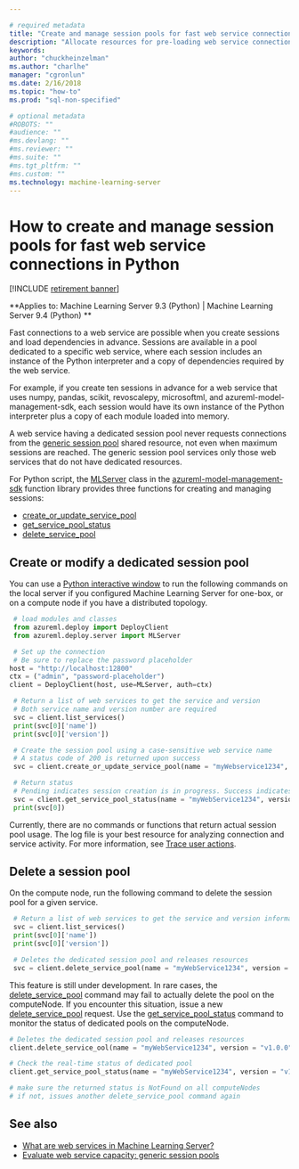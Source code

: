 ```yaml
---

# required metadata
title: "Create and manage session pools for fast web service connections in Python (Machine Learning Server)"
description: "Allocate resources for pre-loading web service connections and dependencies in Python solutions (Machine Learning Server ). "
keywords: 
author: "chuckheinzelman"
ms.author: "charlhe"
manager: "cgronlun"
ms.date: 2/16/2018
ms.topic: "how-to"
ms.prod: "sql-non-specified"

# optional metadata
#ROBOTS: ""
#audience: ""
#ms.devlang: ""
#ms.reviewer: ""
#ms.suite: ""
#ms.tgt_pltfrm: ""
#ms.custom: ""
ms.technology: machine-learning-server
---
```


# How to create and manage session pools for fast web service connections in Python

[!INCLUDE [retirement banner](~/includes/machine-learning-server-retirement.md)]

**Applies to: Machine Learning Server 9.3 (Python) | Machine Learning Server 9.4 (Python) **

Fast connections to a web service are possible when you create sessions and load dependencies in advance. Sessions are available in a pool dedicated to a specific web service, where each session includes an instance of the Python interpreter and a copy of dependencies required by the web service. 

For example, if you create ten sessions in advance for a web service that uses numpy, pandas, scikit, revoscalepy, microsoftml, and azureml-model-management-sdk, each session would have its own instance of the Python interpreter plus a copy of each module loaded into memory. 

A web service having a dedicated session pool never requests connections from the [generic session pool](../configure-evaluate-capacity.md#pool) shared resource, not even when maximum sessions are reached. The generic session pool services only those web services that do not have dedicated resources.

For Python script, the [MLServer](/sql/machine-learning/python/reference/azureml-model-management-sdk/mlserver) class in the [azureml-model-management-sdk](/sql/machine-learning/python/reference/azureml-model-management-sdk/azureml-model-management-sdk) function library provides three functions for creating and managing sessions:

+ [create_or_update_service_pool](/sql/machine-learning/python/reference/azureml-model-management-sdk/mlserver#create_or_update_service_pool)
+ [get_service_pool_status](/sql/machine-learning/python/reference/azureml-model-management-sdk/mlserver#get_service_pool_status)
+ [delete_service_pool](/sql/machine-learning/python/reference/azureml-model-management-sdk/mlserver#delete_service_pool)

## Create or modify a dedicated session pool

You can use a [Python interactive window](../../python/quickstart-python-tools.md) to run the following commands on the local server if you configured Machine Learning Server for one-box, or on a compute node if you have a distributed topology.

```python
 # load modules and classes
 from azureml.deploy import DeployClient
 from azureml.deploy.server import MLServer

 # Set up the connection
 # Be sure to replace the password placeholder
host = "http://localhost:12800"
ctx = ("admin", "password-placeholder")
client = DeployClient(host, use=MLServer, auth=ctx)

 # Return a list of web services to get the service and version 
 # Both service name and version number are required
 svc = client.list_services()
 print(svc[0]['name'])
 print(svc[0]['version'])

 # Create the session pool using a case-sensitive web service name
 # A status code of 200 is returned upon success
 svc = client.create_or_update_service_pool(name = "myWebservice1234", version = "v1.0.0", initial_pool_size = 5, max_pool_size = 10 )

 # Return status 
 # Pending indicates session creation is in progress. Success indicates sessions are ready.
 svc = client.get_service_pool_status(name = "myWebService1234", version = "v1.0.0")
 print(svc[0])
```

Currently, there are no commands or functions that return actual session pool usage. The log file is your best resource for analyzing connection and service activity. For more information, see [Trace user actions](../configure-run-diagnostics.md#trace-user-actions).

## Delete a session pool

On the compute node, run the following command to delete the session pool for a given service.

```python
 # Return a list of web services to get the service and version information
 svc = client.list_services()
 print(svc[0]['name'])
 print(svc[0]['version'])

 # Deletes the dedicated session pool and releases resources
 svc = client.delete_service_pool(name = "myWebService1234", version = "v1.0.0")
```

This feature is still under development. In rare cases, the [delete_service_pool](/sql/machine-learning/python/reference/azureml-model-management-sdk/mlserver#delete_service_pool) command may fail to actually delete the pool on the computeNode. If you encounter this situation, issue a new [delete_service_pool](/sql/machine-learning/python/reference/azureml-model-management-sdk/mlserver#delete_service_pool) request. Use the [get_service_pool_status](/sql/machine-learning/python/reference/azureml-model-management-sdk/mlserver#delete_service_pool) command to monitor the status of dedicated pools on the computeNode.
 ```python
 # Deletes the dedicated session pool and releases resources
 client.delete_service_ool(name = "myWebService1234", version = "v1.0.0")
 
 # Check the real-time status of dedicated pool
 client.get_service_pool_status(name = "myWebService1234", version = "v1.0.0")
 
 # make sure the returned status is NotFound on all computeNodes
 # if not, issues another delete_service_pool command again
```

## See also

 + [What are web services in Machine Learning Server?](../concept-what-are-web-services.md)
 + [Evaluate web service capacity: generic session pools](../configure-evaluate-capacity.md#pool)
